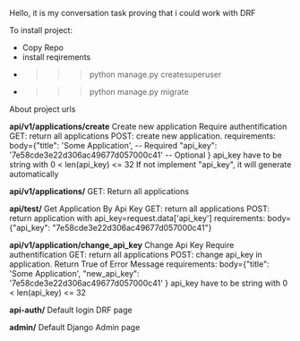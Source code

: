 Hello, it is my conversation task proving that i could work with DRF

To install project:
* Copy Repo
* install reqirements
* >>>python manage.py createsuperuser
* >>>python manage.py migrate 

About project urls

**api/v1/applications/create**
Create new application
Require authentification
GET: return all applications
POST: create new application.
requirements:
body={"title": 'Some Application', -- Required
"api_key": '7e58cde3e22d306ac49677d057000c41' -- Optional
}
api_key have to be string with 0 < len(api_key) <= 32
If not implement "api_key", it will generate automatically

**api/v1/applications/**
GET: Return all applications

**api/test/**
Get Application By Api Key
GET: return all applications
POST: return application with api_key=request.data['api_key']
requirements:
body={"api_key": "7e58cde3e22d306ac49677d057000c41"}

**api/v1/application/change_api_key**
Change Api Key
Require authentification
GET: return all applications
POST: change api_key in application.
Return True of Error Message
requirements:
body={"title": 'Some Application',
"new_api_key": '7e58cde3e22d306ac49677d057000c41'
}
api_key have to be string with 0 < len(api_key) <= 32

**api-auth/**
Default login DRF page

**admin/**
Default Django Admin page